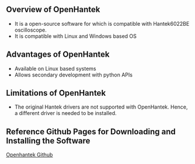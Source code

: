 ## Overview of OpenHantek

* It is a open-source software for which is compatible with Hantek6022BE oscilloscope.
* It is compatible with Linux and Windows based OS

## Advantages of OpenHantek

* Available on Linux based systems
* Allows secondary development with python APIs

## Limitations of OpenHantek

* The original Hantek drivers are not supported with OpenHantek. Hence, a different driver is needed to be installed.

## Reference Github Pages for Downloading and Installing the Software

[Openhantek Github](https://github.com/OpenHantek/OpenHantek6022.git)

